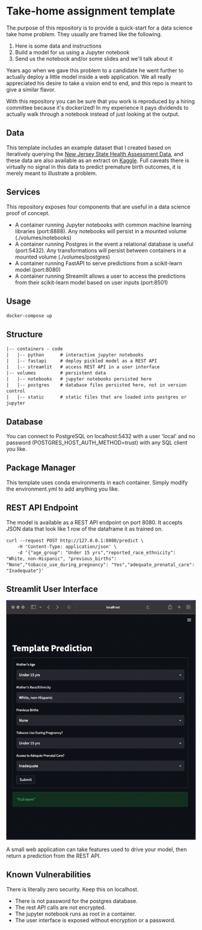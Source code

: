 # Take-home assignment template

The purpose of this repository is to provide a quick-start for a data science take home problem.  They usually are framed like the following.
1. Here is some data and instructions  
2. Build a model for us using a Jupyter notebook  
3. Send us the notebook and/or some slides and we'll talk about it  

Years ago when we gave this problem to a candidate he went further to actually deploy a little model inside a web application.  We all really appreciated his desire to take a vision end to end, and this repo is meant to give a similar flavor.

With this repository you can be sure that you work is reproduced by a hiring committee because it's dockerized!  In my experience it pays dividends to actually walk through a notebook instead of just looking at the output.

## Data

This template includes an example dataset that I created based on iteratively querying the [New Jersey State Health Assessment Data](https://www-doh.state.nj.us/doh-shad/query/builder/birth/PretermAllCnty/Preterm.html), and these data are also available as an extract on [Kaggle](https://www.kaggle.com/datasets/natesutton/njpretermbirths).  Full caveats there is virtually no signal in this data to predict premature birth outcomes, it is merely meant to illustrate a problem.

## Services

This repository exposes four components that are useful in a data science proof of concept.
- A container running Jupyter notebooks with common machine learning libraries (port:8888).  Any notebooks will persist in a mounted volume (./volumes/notebooks)
- A container running Postgres in the event a relational database is useful (port:5432).  Any transformations will persist between containers in a mounted volume (./volumes/postgres)
- A container running FastAPI to serve predictions from a scikit-learn model (port:8080)
- A container running Streamlit allows a user to access the predictions from their scikit-learn model based on user inputs (port:8501)

## Usage
```
docker-compose up 
```

## Structure
```
|-- containers - code
|   |-- python      # interactive jupyter notebooks
|   |-- fastapi     # deploy pickled model as a REST API 
|   |-- streamlit   # access REST API in a user interface 
|-- volumes         # persistent data
|   |-- notebooks   # jupyter notebooks persisted here
|   |-- postgres    # database files persisted here, not in version control
|   |-- static      # static files that are loaded into postgres or jupyter
```

## Database

You can connect to PostgreSQL on localhost:5432 with a user 'local' and no password (POSTGRES_HOST_AUTH_METHOD=trust) with any SQL client you like.

## Package Manager

This template uses conda environments in each container.  Simply modify the environment.yml to add anything you like.

## REST API Endpoint

The model is available as a REST API endpoint on port 8080.  It accepts JSON data that look like 1 row of the dataframe it as trained on. 
```
curl --request POST http://127.0.0.1:8080/predict \
    -H 'Content-Type: application/json' \
    -d '{"age_group": "Under 15 yrs","reported_race_ethnicity": "White, non-Hispanic", "previous_births": "None","tobacco_use_during_pregnancy": "Yes","adequate_prenatal_care": "Inadequate"}'
```

## Streamlit User Interface

![](./resources/streamlit.png)  

A small web application can take features used to drive your model, then return a prediction from the REST API.   

## Known Vulnerabilities
There is literally zero security.  Keep this on localhost.
- There is not password for the postgres database.
- The rest API calls are not encrypted.
- The jupyter notebook runs as root in a container.
- The user interface is exposed without encryption or a password.
